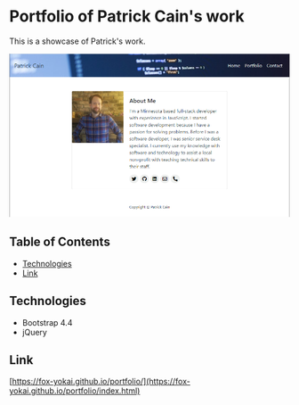 # Portfolio of Patrick Cain's work
This is a showcase of Patrick's work.

![Portfolio](https://github.com/fox-yokai/portfolio/blob/master/assets/images/portfolio.PNG?raw=true)
## Table of Contents
- [Technologies](https://github.com/fox-yokai/portfolio#technologies)
- [Link](https://github.com/fox-yokai/portfolio#link)

## Technologies
- Bootstrap 4.4
- jQuery

## Link
[https://fox-yokai.github.io/portfolio/](https://fox-yokai.github.io/portfolio/index.html)